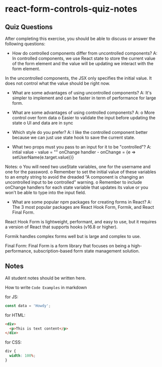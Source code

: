 # react-form-controls-quiz-notes

## Quiz Questions

After completing this exercise, you should be able to discuss or answer the following questions:

- How do controlled components differ from uncontrolled components?
  A: In controlled components, we use React state to store the current value of the form element and the value will be updating we interact with the form element.

In the uncontrolled components, the JSX only specifies the initial value. It does not control what the value should be right now.

- What are some advantages of using uncontrolled components?
  A: It's simpler to implement and can be faster in term of performance for large form.

- What are some advantages of using controlled components?
  A:
  o More control over form data
  o Easier to validate the input before updating the state
  o UI and data are in sync

- Which style do you prefer?
  A: I like the controlled component better because we can just use state hook to save the current state.

- What two props must you pass to an input for it to be "controlled"?
  A: intial value - value = ""
  onChange handler - onChange = {e => setUserName(e.target.value)}}

Notes:
o You will need two useState variables, one for the username and one for the password.
o Remember to set the initial value of these variables to an empty string to avoid the dreaded “A component is changing an uncontrolled input to be controlled” warning.
o Remember to include onChange handlers for each state variable that updates its value or you won't be able to type into the input field.

- What are some popular npm packages for creating forms in React?
  A:
  The 3 most popular packages are React Hook Form, Formik, and React Final Form.

React Hook Form is lightweight, performant, and easy to use, but it requires a version of React that supports hooks (v16.8 or higher).

Formik handles complex forms well but is large and complex to use.

Final Form: Final Form is a form library that focuses on being a high-performance, subscription-based form state management solution.

## Notes

All student notes should be written here.

How to write `Code Examples` in markdown

for JS:

```javascript
const data = 'Howdy';
```

for HTML:

```html
<div>
  <p>This is text content</p>
</div>
```

for CSS:

```css
div {
  width: 100%;
}
```
